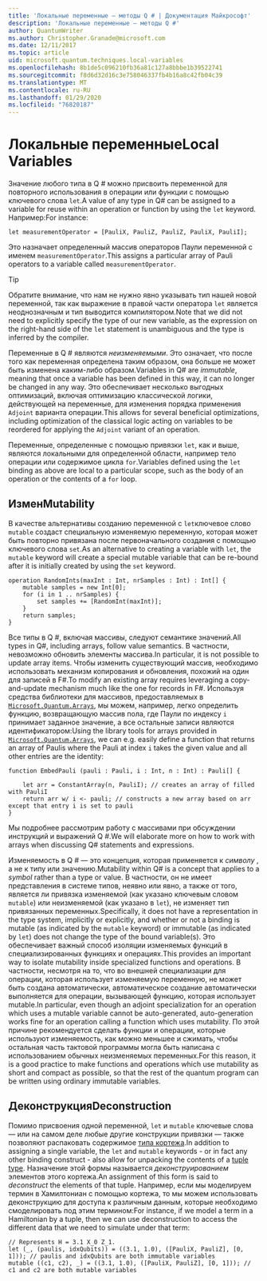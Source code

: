 ```yaml
---
title: 'Локальные переменные — методы Q # | Документация Майкрософт'
description: 'Локальные переменные — методы Q #'
author: QuantumWriter
ms.author: Christopher.Granade@microsoft.com
ms.date: 12/11/2017
ms.topic: article
uid: microsoft.quantum.techniques.local-variables
ms.openlocfilehash: 8b1de5c096210fb36a81c127a8bbbe1b39522741
ms.sourcegitcommit: f8d6d32d16c3e758046337fb4b16a8c42fb04c39
ms.translationtype: MT
ms.contentlocale: ru-RU
ms.lasthandoff: 01/29/2020
ms.locfileid: "76820187"
---
```

# <a name="local-variables"></a><span data-ttu-id="82267-103">Локальные переменные</span><span class="sxs-lookup"><span data-stu-id="82267-103">Local Variables</span></span> #

<span data-ttu-id="82267-104">Значение любого типа в Q # можно присвоить переменной для повторного использования в операции или функции с помощью ключевого слова `let`.</span><span class="sxs-lookup"><span data-stu-id="82267-104">A value of any type in Q# can be assigned to a variable for reuse within an operation or function by using the `let` keyword.</span></span>
<span data-ttu-id="82267-105">Например:</span><span class="sxs-lookup"><span data-stu-id="82267-105">For instance:</span></span>

```qsharp
let measurementOperator = [PauliX, PauliZ, PauliZ, PauliX, PauliI];
```

<span data-ttu-id="82267-106">Это назначает определенный массив операторов Паули переменной с именем `measurementOperator`.</span><span class="sxs-lookup"><span data-stu-id="82267-106">This assigns a particular array of Pauli operators to a variable called `measurementOperator`.</span></span>

> [!TIP]
> <span data-ttu-id="82267-107">Обратите внимание, что нам не нужно явно указывать тип нашей новой переменной, так как выражение в правой части оператора `let` является неоднозначным и тип выводится компилятором.</span><span class="sxs-lookup"><span data-stu-id="82267-107">Note that we did not need to explicitly specify the type of our new variable, as the expression on the right-hand side of the `let` statement is unambiguous and the type is inferred by the compiler.</span></span> 

<span data-ttu-id="82267-108">Переменные в Q # являются *неизменяемыми*. Это означает, что после того как переменная определена таким образом, она больше не может быть изменена каким-либо образом.</span><span class="sxs-lookup"><span data-stu-id="82267-108">Variables in Q# are *immutable*, meaning that once a variable has been defined in this way, it can no longer be changed in any way.</span></span>
<span data-ttu-id="82267-109">Это обеспечивает несколько выгодных оптимизаций, включая оптимизацию классической логики, действующей на переменные, для изменения порядка применения `Adjoint` варианта операции.</span><span class="sxs-lookup"><span data-stu-id="82267-109">This allows for several beneficial optimizations, including optimization of the classical logic acting on variables to be reordered for applying the `Adjoint` variant of an operation.</span></span>

<span data-ttu-id="82267-110">Переменные, определенные с помощью привязки `let`, как и выше, являются локальными для определенной области, например тело операции или содержимое цикла `for`.</span><span class="sxs-lookup"><span data-stu-id="82267-110">Variables defined using the `let` binding as above are local to a particular scope, such as the body of an operation or the contents of a `for` loop.</span></span>


## <a name="mutability"></a><span data-ttu-id="82267-111">Измен</span><span class="sxs-lookup"><span data-stu-id="82267-111">Mutability</span></span> ##

<span data-ttu-id="82267-112">В качестве альтернативы созданию переменной с `let`ключевое слово `mutable` создаст специальную изменяемую переменную, которая может быть повторно привязана после первоначального создания с помощью ключевого слова `set`.</span><span class="sxs-lookup"><span data-stu-id="82267-112">As an alternative to creating a variable with `let`, the `mutable` keyword will create a special mutable variable that can be re-bound after it is initially created by using the `set` keyword.</span></span>

```qsharp
operation RandomInts(maxInt : Int, nrSamples : Int) : Int[] {
    mutable samples = new Int[0];
    for (i in 1 .. nrSamples) {
        set samples += [RandomInt(maxInt)];
    }
    return samples;
}
```

<span data-ttu-id="82267-113">Все типы в Q #, включая массивы, следуют семантике значений.</span><span class="sxs-lookup"><span data-stu-id="82267-113">All types in Q#, including arrays, follow value semantics.</span></span> <span data-ttu-id="82267-114">В частности, невозможно обновить элементы массива.</span><span class="sxs-lookup"><span data-stu-id="82267-114">In particular, it is not possible to update array items.</span></span> <span data-ttu-id="82267-115">Чтобы изменить существующий массив, необходимо использовать механизм копирования и обновления, похожий на один для записей в F#.</span><span class="sxs-lookup"><span data-stu-id="82267-115">To modify an existing array requires leveraging a copy-and-update mechanism much like the one for records in F#.</span></span> <span data-ttu-id="82267-116">Используя средства библиотеки для массивов, предоставляемых в [`Microsoft.Quantum.Arrays`](xref:microsoft.quantum.arrays), мы можем, например, легко определить функцию, возвращающую массив пола, где Паули по индексу `i` принимает заданное значение, а все остальные записи являются идентификатором:</span><span class="sxs-lookup"><span data-stu-id="82267-116">Using the library tools for arrays provided in [`Microsoft.Quantum.Arrays`](xref:microsoft.quantum.arrays), we can e.g. easily define a function that returns an array of Paulis where the Pauli at index `i` takes the given value and all other entries are the identity:</span></span> 

```qsharp
function EmbedPauli (pauli : Pauli, i : Int, n : Int) : Pauli[] {
    
    let arr = ConstantArray(n, PauliI); // creates an array of filled with PauliI
    return arr w/ i <- pauli; // constructs a new array based on arr except that entry i is set to pauli
}
```

<span data-ttu-id="82267-117">Мы подробнее рассмотрим работу с массивами при обсуждении инструкций и выражений Q #.</span><span class="sxs-lookup"><span data-stu-id="82267-117">We will elaborate more on how to work with arrays when discussing Q# statements and expressions.</span></span> 

<span data-ttu-id="82267-118">Изменяемость в Q # — это концепция, которая применяется к *символу* , а не к типу или значению.</span><span class="sxs-lookup"><span data-stu-id="82267-118">Mutability within Q# is a concept that applies to a *symbol* rather than a type or value.</span></span> <span data-ttu-id="82267-119">В частности, он не имеет представления в системе типов, неявно или явно, а также от того, является ли привязка изменяемой (как указано ключевым словом `mutable`) или неизменяемой (как указано в `let`), не изменяет тип привязанных переменных.</span><span class="sxs-lookup"><span data-stu-id="82267-119">Specifically, it does not have a representation in the type system, implicitly or explicitly, and whether or not a binding is mutable (as indicated by the `mutable` keyword) or immutable (as indicated by `let`) does not change the type of the bound variable(s).</span></span> <span data-ttu-id="82267-120">Это обеспечивает важный способ изоляции изменяемых функций в специализированных функциях и операциях.</span><span class="sxs-lookup"><span data-stu-id="82267-120">This provides an important way to isolate mutability inside specialized functions and operations.</span></span>
<span data-ttu-id="82267-121">В частности, несмотря на то, что во внешней специализации для операции, которая использует изменяемую переменную, не может быть создана автоматически, автоматическое создание автоматически выполняется для операции, вызывающей функцию, которая использует mutable.</span><span class="sxs-lookup"><span data-stu-id="82267-121">In particular, even though an adjoint specialization for an operation which uses a mutable variable cannot be auto-generated, auto-generation works fine for an operation calling a function which uses mutability.</span></span>
<span data-ttu-id="82267-122">По этой причине рекомендуется сделать функции и операции, которые используют изменяемость, как можно меньшее и сжимать, чтобы остальная часть тактовой программы могла быть написана с использованием обычных неизменяемых переменных.</span><span class="sxs-lookup"><span data-stu-id="82267-122">For this reason, it is a good practice to make functions and operations which use mutability as short and compact as possible, so that the rest of the quantum program can be written using ordinary immutable variables.</span></span>


## <a name="deconstruction"></a><span data-ttu-id="82267-123">Деконструкция</span><span class="sxs-lookup"><span data-stu-id="82267-123">Deconstruction</span></span> ##

<span data-ttu-id="82267-124">Помимо присвоения одной переменной, `let` и `mutable` ключевые слова — или на самом деле любые другие конструкции привязки — также позволяют распаковать содержимое [типа кортежа](xref:microsoft.quantum.language.type-model#tuple-types).</span><span class="sxs-lookup"><span data-stu-id="82267-124">In addition to assigning a single variable, the `let` and `mutable` keywords - or in fact any other binding construct - also allow for unpacking the contents of a [tuple type](xref:microsoft.quantum.language.type-model#tuple-types).</span></span>
<span data-ttu-id="82267-125">Назначение этой формы называется *деконструированием* элементов этого кортежа.</span><span class="sxs-lookup"><span data-stu-id="82267-125">An assignment of this form is said to *deconstruct* the elements of that tuple.</span></span>
<span data-ttu-id="82267-126">Например, если мы моделируем термин в Хамилтониан с помощью кортежа, то мы можем использовать деконструкцию для доступа к различным данным, которые необходимо смоделировать под этим термином:</span><span class="sxs-lookup"><span data-stu-id="82267-126">For instance, if we model a term in a Hamiltonian by a tuple, then we can use deconstruction to access the different data that we need to simulate under that term:</span></span>

```qsharp
// Represents H = 3.1 X_0 Z_1.
let (_, (paulis, idxQubits)) = ((3.1, 1.0), ([PauliX, PauliZ], [0, 1])); // paulis and idxQubits are both immutable variables
mutable ((c1, c2), _) = ((3.1, 1.0), ([PauliX, PauliZ], [0, 1])); // c1 and c2 are both mutable variables
```


